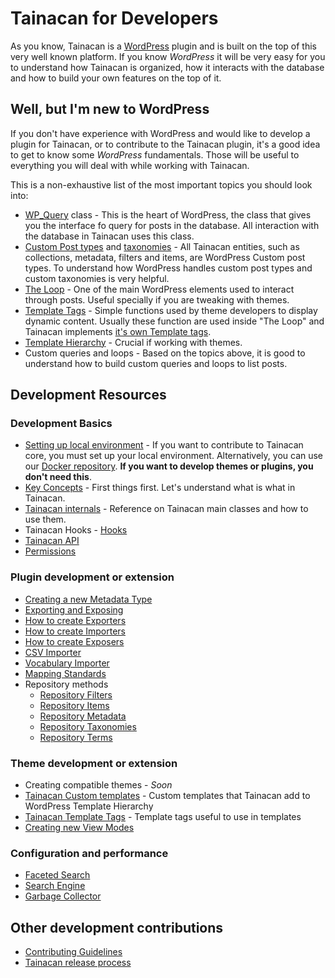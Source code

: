 # Tainacan for Developers

As you know, Tainacan is a [WordPress](https://wordpress.org) plugin and is built on the top of this very well known platform. If you know *WordPress* it will be very easy for you to understand how Tainacan is organized, how it interacts with the database and how to build your own features on the top of it.

## Well, but I'm new to WordPress

If you don't have experience with WordPress and would like to develop a plugin for Tainacan, or to contribute to the Tainacan plugin, it's a good idea to get to know some *WordPress* fundamentals. Those will be useful to everything you will deal with while working with Tainacan.

This is a non-exhaustive list of the most important topics you should look into:

* [WP_Query](https://codex.wordpress.org/Class_Reference/WP_Query ':ignore') class - This is the heart of WordPress, the class that gives you the interface fo query for posts in the database. All interaction with the database in Tainacan uses this class.
* [Custom Post types](https://codex.wordpress.org/Post_Types ':ignore') and [taxonomies](https://codex.wordpress.org/Taxonomies ':ignore') - All Tainacan entities, such as collections, metadata, filters and items, are WordPress Custom post types. To understand how WordPress handles custom post types and custom taxonomies is very helpful.
* [The Loop](https://codex.wordpress.org/The_Loop ':ignore') - One of the main WordPress elements used to interact through posts. Useful specially if you are tweaking with themes.
* [Template Tags](https://codex.wordpress.org/Template_Tags ':ignore') - Simple functions used by theme developers to display dynamic content. Usually these function are used inside "The Loop" and Tainacan implements [it's own Template tags](../src/theme-helper/template-tags.php ':ignore').
* [Template Hierarchy](https://developer.wordpress.org/themes/basics/template-hierarchy/ ':ignore') - Crucial if working with themes.
* Custom queries and loops - Based on the topics above, it is good to understand how to build custom queries and loops to list posts.

## Development Resources

### Development Basics

* [Setting up local environment](/dev/setup-local.md) - If you want to contribute to Tainacan core, you must set up your local environment. Alternatively, you can use our [Docker repository](https://github.com/tainacan/tainacan-docker ':ignore'). **If you want to develop themes or plugins, you don't need this**. 
* [Key Concepts](/dev/key-concepts.md) - First things first. Let's understand what is what in Tainacan.
* [Tainacan internals](/dev/internal-api.md) - Reference on Tainacan main classes and how to use them.
* Tainacan Hooks - [Hooks](/dev/hooks.md)
* [Tainacan API](https://tainacan.org/api-docs/ ':ignore')
* [Permissions](/dev/permissions.md) 

### Plugin development or extension
* [Creating a new Metadata Type](/dev/creating-metadata-type.md)
* [Exporting and Exposing](/dev/exporting-and-exposing.md)
* [How to create Exporters](/dev/exporter-flow.md)
* [How to create Importers](/dev/importer-flow.md)
* [How to create Exposers](/dev/exposers.md)
* [CSV Importer](/dev/csv-importer.md)
* [Vocabulary Importer](/dev/vocabulary-importer.md)
* [Mapping Standards](/dev/mapping-standards.md)
* Repository methods 	
  * [Repository Filters](/dev/repository-filters.md) 
  * [Repository Items](/dev/repository-items.md) 
  * [Repository Metadata](/dev/repository-metadata.md) 
  * [Repository Taxonomies](/dev/repository-taxonomies.md)
  * [Repository Terms](/dev/repository-terms.md) 
  
### Theme development or extension
* Creating compatible themes - *Soon*
* [Tainacan Custom templates](/dev/custom-templates.md) - Custom templates that Tainacan add to WordPress Template Hierarchy
* [Tainacan Template Tags](https://github.com/tainacan/tainacan/blob/develop/src/theme-helper/template-tags.php ':ignore') - Template tags useful to use in templates
* [Creating new View Modes](/dev/extra-view-modes)

### Configuration and performance

* [Faceted Search](/dev/faceted-search.md)
* [Search Engine](/dev/search-engine.md)
* [Garbage Collector](/dev/garbage-collector.md)

## Other development contributions

* [Contributing Guidelines](/dev/CONTRIBUTING.md)
* [Tainacan release process](/dev/release.md)

